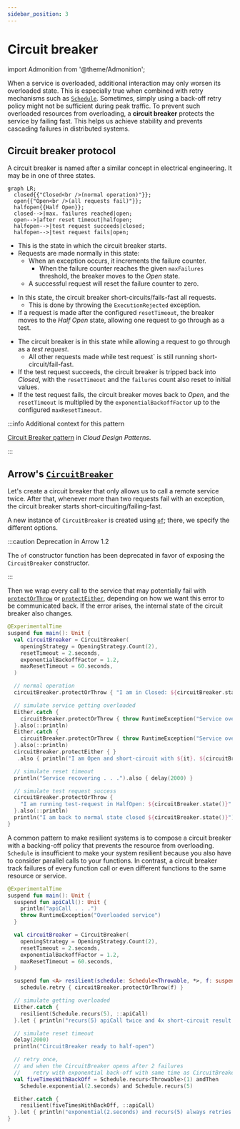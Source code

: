 ```yaml
---
sidebar_position: 3
---
```


# Circuit breaker

import Admonition from '@theme/Admonition';

<!--- TEST_NAME CircuitBreaker -->

When a service is overloaded, additional interaction may only worsen its
overloaded state. This is especially true when combined with retry mechanisms such as [`Schedule`](../retry-and-repeat/).
Sometimes, simply using a back-off retry policy might not be sufficient 
during peak traffic. To prevent such overloaded resources from overloading, 
a **circuit breaker** protects the service by failing fast. This helps us 
achieve stability and prevents cascading failures in distributed systems.

## Circuit breaker protocol

A circuit breaker is named after a similar concept in electrical engineering.
It may be in one of three states.

```mermaid
graph LR;
  closed{{"Closed<br />(normal operation)"}};
  open{{"Open<br />(all requests fail)"}};
  halfopen{{Half Open}};
  closed-->|max. failures reached|open;
  open-->|after reset timeout|halfopen;
  halfopen-->|test request succeeds|closed;
  halfopen-->|test request fails|open;
```

<Admonition type="note" icon="🔀" title="Closed">

- This is the state in which the circuit breaker starts.
- Requests are made normally in this state:
  - When an exception occurs, it increments the failure counter.
    - When the failure counter reaches the given `maxFailures` threshold, 
      the breaker moves to the _Open_ state.
  - A successful request will reset the failure counter to zero.

</Admonition>

<Admonition type="note" icon="⏹️" title="Open">

- In this state, the circuit breaker short-circuits/fails-fast all requests.
  - This is done by throwing the `ExecutionRejected` exception.
- If a request is made after the configured `resetTimeout`, 
  the breaker moves to the _Half Open_ state,
  allowing one request to go through as a test.

</Admonition>

<Admonition type="note" icon="⤴️" title="Half Open">

- The circuit breaker is in this state while allowing a request to go through as a _test request_.
  - All other requests made while test request` is still running short-circuit/fail-fast.
- If the test request succeeds, the circuit breaker is tripped back into _Closed_,
  with the `resetTimeout` and the `failures` count also reset to initial values.
- If the test request fails, the circuit breaker moves back to _Open_, 
  and the `resetTimeout` is multiplied by the `exponentialBackoffFactor` 
  up to the configured `maxResetTimeout`.

</Admonition>

:::info Additional context for this pattern

[Circuit Breaker pattern](https://learn.microsoft.com/en-us/azure/architecture/patterns/circuit-breaker)
in _Cloud Design Patterns_.

:::

## Arrow's [`CircuitBreaker`](https://arrow-kt.github.io/arrow/arrow-resilience/arrow.resilience/-circuit-breaker/index.html)

Let's create a circuit breaker that only allows us to call a remote service twice.
After that, whenever more than two requests fail with an exception, 
the circuit breaker starts short-circuiting/failing-fast.

A new instance of `CircuitBreaker` is created using [`of`](https://arrow-kt.github.io/arrow/arrow-resilience/arrow.resilience/-circuit-breaker/-companion/of.html); there, we specify
the different options. 

:::caution Deprecation in Arrow 1.2

The `of` constructor function has been deprecated in favor of exposing the `CircuitBreaker` constructor.

:::

Then we wrap every call to the service that may
potentially fail with [`protectOrThrow`](https://arrow-kt.github.io/arrow/arrow-resilience/arrow.resilience/-circuit-breaker/protect-or-throw.html) or [`protectEither`](https://arrow-kt.github.io/arrow/arrow-resilience/arrow.resilience/-circuit-breaker/protect-either.html), depending on how we
want this error to be communicated back. If the error arises, the internal state
of the circuit breaker also changes.

<!--- INCLUDE
import arrow.core.Either
import arrow.resilience.CircuitBreaker
import arrow.resilience.CircuitBreaker.OpeningStrategy
import kotlin.time.Duration.Companion.seconds
import kotlin.time.ExperimentalTime
import kotlinx.coroutines.delay
-->
```kotlin
@ExperimentalTime
suspend fun main(): Unit {
  val circuitBreaker = CircuitBreaker(
    openingStrategy = OpeningStrategy.Count(2),
    resetTimeout = 2.seconds,
    exponentialBackoffFactor = 1.2,
    maxResetTimeout = 60.seconds,
  )

  // normal operation
  circuitBreaker.protectOrThrow { "I am in Closed: ${circuitBreaker.state()}" }.also(::println)

  // simulate service getting overloaded
  Either.catch { 
    circuitBreaker.protectOrThrow { throw RuntimeException("Service overloaded") }
  }.also(::println)
  Either.catch {
    circuitBreaker.protectOrThrow { throw RuntimeException("Service overloaded") }
  }.also(::println)
  circuitBreaker.protectEither { }
   .also { println("I am Open and short-circuit with ${it}. ${circuitBreaker.state()}") }

  // simulate reset timeout
  println("Service recovering . . .").also { delay(2000) }

  // simulate test request success
  circuitBreaker.protectOrThrow { 
    "I am running test-request in HalfOpen: ${circuitBreaker.state()}" 
  }.also(::println)
  println("I am back to normal state closed ${circuitBreaker.state()}")
}
```
<!--- KNIT example-circuitbreaker-01.kt -->

A common pattern to make resilient systems is to compose a circuit breaker with 
a backing-off policy that prevents the resource from overloading. `Schedule` is insufficient to make your system resilient because you 
also have to consider parallel calls to your functions.
In contrast, a circuit breaker track failures of every function call or 
even different functions to the same resource or service.

<!--- INCLUDE
import arrow.core.Either
import arrow.resilience.CircuitBreaker
import arrow.resilience.CircuitBreaker.OpeningStrategy
import arrow.resilience.Schedule
import arrow.resilience.retry
import kotlin.time.Duration.Companion.seconds
import kotlin.time.ExperimentalTime
import kotlinx.coroutines.delay
-->
```kotlin
@ExperimentalTime
suspend fun main(): Unit {
  suspend fun apiCall(): Unit {
    println("apiCall . . .")
    throw RuntimeException("Overloaded service")
  }

  val circuitBreaker = CircuitBreaker(
    openingStrategy = OpeningStrategy.Count(2),
    resetTimeout = 2.seconds,
    exponentialBackoffFactor = 1.2,
    maxResetTimeout = 60.seconds,
  )

  suspend fun <A> resilient(schedule: Schedule<Throwable, *>, f: suspend () -> A): A =
    schedule.retry { circuitBreaker.protectOrThrow(f) }

  // simulate getting overloaded
  Either.catch {
    resilient(Schedule.recurs(5), ::apiCall)
  }.let { println("recurs(5) apiCall twice and 4x short-circuit result from CircuitBreaker: $it") }

  // simulate reset timeout
  delay(2000)
  println("CircuitBreaker ready to half-open")

  // retry once,
  // and when the CircuitBreaker opens after 2 failures
  //    retry with exponential back-off with same time as CircuitBreaker's resetTimeout
  val fiveTimesWithBackOff = Schedule.recurs<Throwable>(1) andThen
    Schedule.exponential(2.seconds) and Schedule.recurs(5)

  Either.catch {
    resilient(fiveTimesWithBackOff, ::apiCall)
  }.let { println("exponential(2.seconds) and recurs(5) always retries with actual apiCall: $it") }
}
```
<!--- KNIT example-circuitbreaker-02.kt -->
